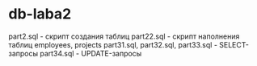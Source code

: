 # db-laba2

part2.sql - скрипт создания таблиц
part22.sql - скрипт наполнения таблиц employees, projects
part31.sql, part32.sql, part33.sql - SELECT-запросы
part34.sql - UPDATE-запросы
